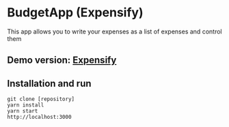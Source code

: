 # BudgetApp (Expensify)

This app allows you to write your expenses as a list of expenses and control them
## Demo version: [Expensify](https://azizexpensetracker.herokuapp.com)

## Installation and run

```
git clone [repository]
yarn install
yarn start
http://localhost:3000
```

